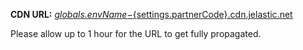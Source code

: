   __CDN URL:__ [${globals.envName}-${settings.partnerCode}.cdn.jelastic.net](http://${globals.envName}-${settings.partnerCode}.cdn.jelastic.net/) 
  
  Please allow up to 1 hour for the URL to get fully propagated.
